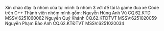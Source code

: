 Xin chào đây là nhóm của tụi mình là nhóm 3 với đề tài là game đua xe Code trên C++
Thành viên nhóm mình gồm:
Nguyễn Hùng Anh Vũ
CQ.62.KTD 
MSSV:6251060062
Nguyễn Quý Khánh
CQ.62.KTĐTVT
MSSV:6251020059
Nguyễn Phạm Bảo Anh
CQ.62.KTĐTVT
MSSV:6251020034
